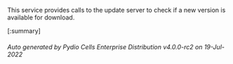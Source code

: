 






This service provides calls to the update server to check if a new version is available for download.

[:summary]

###### Auto generated by Pydio Cells Enterprise Distribution v4.0.0-rc2 on 19-Jul-2022
